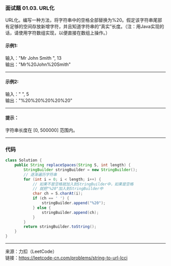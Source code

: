 ### 面试题 01.03. URL化    
URL化。编写一种方法，将字符串中的空格全部替换为%20。假定该字符串尾部有足够的空间存放新增字符，并且知道字符串的“真实”长度。（注：用Java实现的话，请使用字符数组实现，以便直接在数组上操作。）


#### 示例1:    
输入："Mr John Smith    ", 13                 
输出："Mr%20John%20Smith" 

****

#### 示例2:     
输入："               ", 5                    
输出："%20%20%20%20%20"

****

#### 提示：
字符串长度在 [0, 500000] 范围内。


****


### 代码

```java
class Solution {
    public String replaceSpaces(String S, int length) {
        StringBuilder stringBuilder = new StringBuilder();
        // 逐渐遍历字符串
        for (int i = 0; i < length; i++) {
            // 如果不是空格就加入到StringBuilder中，如果是空格
            // 就把"%20"加入到StringBuilder中
            char ch = S.charAt(i);
            if (ch == ' ') {
                stringBuilder.append("%20");
            } else {
                stringBuilder.append(ch);
            }
        }
        return stringBuilder.toString();
    }
}

```


****

来源：力扣（LeetCode）            
链接：https://leetcode-cn.com/problems/string-to-url-lcci


































































